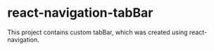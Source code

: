 # react-navigation-tabBar
This project contains custom tabBar, which was created using react-navigation.
